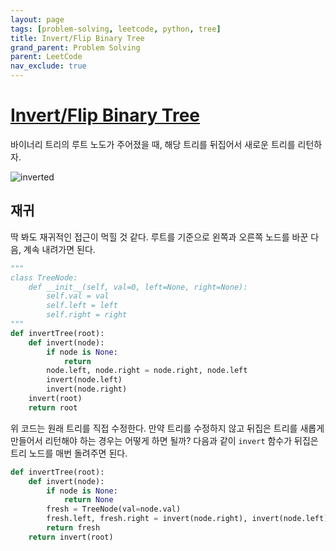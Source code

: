 ```yaml
---
layout: page
tags: [problem-solving, leetcode, python, tree]
title: Invert/Flip Binary Tree
grand_parent: Problem Solving
parent: LeetCode
nav_exclude: true
---
```


# [Invert/Flip Binary Tree](https://leetcode.com/problems/invert-binary-tree/)

 바이너리 트리의 루트 노도가 주어졌을 때, 해당 트리를 뒤집어서 새로운
 트리를 리턴하자.

![inverted](https://assets.leetcode.com/uploads/2021/03/14/invert1-tree.jpg)

## 재귀

 딱 봐도 재귀적인 접근이 먹힐 것 같다. 루트를 기준으로 왼쪽과 오른쪽
 노드를 바꾼 다음, 계속 내려가면 된다.

```python
"""
class TreeNode:
    def __init__(self, val=0, left=None, right=None):
        self.val = val
        self.left = left
        self.right = right
"""
def invertTree(root):
    def invert(node):
        if node is None:
            return
        node.left, node.right = node.right, node.left
        invert(node.left)
        invert(node.right)
    invert(root)
    return root
```

 위 코드는 원래 트리를 직접 수정한다. 만약 트리를 수정하지 않고 뒤집은
 트리를 새롭게 만들어서 리턴해야 하는 경우는 어떻게 하면 될까? 다음과
 같이 `invert` 함수가 뒤집은 트리 노드를 매번 돌려주면 된다.

```python
def invertTree(root):
    def invert(node):
        if node is None:
            return None
        fresh = TreeNode(val=node.val)
        fresh.left, fresh.right = invert(node.right), invert(node.left)
        return fresh
    return invert(root)
```
